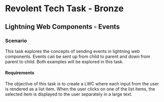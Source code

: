 # Revolent Tech Task - Bronze

## Lightning Web Components - Events

### Scenario
This task explores the concepts of sending events in lightning web components. Events can be sent up from child to parent and down from parent to child. Both examples will be explored in this task. 

#### Requirements
The objective of this task is to create a LWC where each input from the user is rendered as a list item. When the user clicks on one of the list items, the selected item is displayed to the user separately in a large text. 


